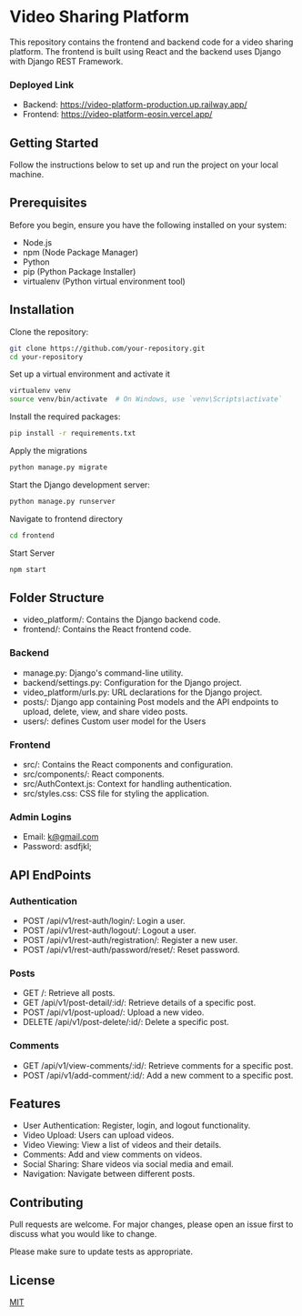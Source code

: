 # Video Sharing Platform

This repository contains the frontend and backend code for a video sharing platform. The frontend is built using React and the backend uses Django with Django REST Framework.

### Deployed Link
- Backend: https://video-platform-production.up.railway.app/
- Frontend: https://video-platform-eosin.vercel.app/

## Getting Started

Follow the instructions below to set up and run the project on your local machine.

## Prerequisites

Before you begin, ensure you have the following installed on your system:

- Node.js
- npm (Node Package Manager)
- Python
- pip (Python Package Installer)
- virtualenv (Python virtual environment tool)

## Installation

Clone the repository:
```bash
git clone https://github.com/your-repository.git
cd your-repository
```
Set up a virtual environment and activate it
```bash
virtualenv venv
source venv/bin/activate  # On Windows, use `venv\Scripts\activate`
```

Install the required packages:
```bash
pip install -r requirements.txt
```

Apply the migrations
```bash
python manage.py migrate
```

Start the Django development server:
```bash
python manage.py runserver
```
Navigate to frontend directory
```bash 
cd frontend
```

Start Server
```bash
npm start
```
## Folder Structure
- video_platform/: Contains the Django backend code.
- frontend/: Contains the React frontend code.

### Backend
- manage.py: Django's command-line utility.
- backend/settings.py: Configuration for the Django project.
- video_platform/urls.py: URL declarations for the Django project.
- posts/: Django app containing Post models and the API endpoints to upload, delete, view, and share video posts.
- users/: defines Custom user model for the Users

### Frontend
- src/: Contains the React components and configuration.
- src/components/: React components.
- src/AuthContext.js: Context for handling authentication.
- src/styles.css: CSS file for styling the application.

### Admin Logins
- Email: k@gmail.com
- Password: asdfjkl;

## API EndPoints
### Authentication
- POST /api/v1/rest-auth/login/: Login a user.
- POST /api/v1/rest-auth/logout/: Logout a user.
- POST /api/v1/rest-auth/registration/: Register a new user.
- POST /api/v1/rest-auth/password/reset/: Reset password.

### Posts
- GET /: Retrieve all posts.
- GET /api/v1/post-detail/:id/: Retrieve details of a specific post.
- POST /api/v1/post-upload/: Upload a new video.
- DELETE /api/v1/post-delete/:id/: Delete a specific post.

### Comments
- GET /api/v1/view-comments/:id/: Retrieve comments for a specific post.
- POST /api/v1/add-comment/:id/: Add a new comment to a specific post.

## Features
- User Authentication: Register, login, and logout functionality.
- Video Upload: Users can upload videos.
- Video Viewing: View a list of videos and their details.
- Comments: Add and view comments on videos.
- Social Sharing: Share videos via social media and email.
- Navigation: Navigate between different posts.

## Contributing

Pull requests are welcome. For major changes, please open an issue first
to discuss what you would like to change.

Please make sure to update tests as appropriate.

## License

[MIT](https://choosealicense.com/licenses/mit/)
